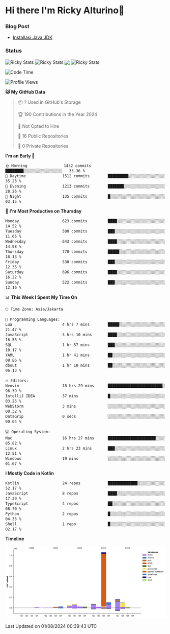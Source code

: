 # Hi there I'm Ricky Alturino👋

### Blog Post

<!-- BLOG-POST-LIST:START -->

- [Installasi Java JDK](https://onirutla.medium.com/installasi-java-jdk-ec701beeb5cb?source=rss-d9d81c918cc9------2)
<!-- BLOG-POST-LIST:END -->

### Status

<img align="center" alt="Ricky Stats" src="https://github-readme-stats.vercel.app/api?username=Alturino&theme=dark&show_icons=true&hide_border=false" />
<img align="center" alt="Ricky Stats" src="https://github-readme-stats.vercel.app/api/top-langs/?username=Alturino&theme=dark&show_icons=true&layout=compact"/>
<img align="center" width="640px" src="https://github-readme-stats.vercel.app/api/wakatime?username=Alturino&layout=compact&hide_border=true&theme=dark">
<img align="center" alt="Ricky Stats" src="https://leetcard.jacoblin.cool/onirutla?border=0&radius=20&ext=activity"/>

<!--START_SECTION:waka-->
![Code Time](http://img.shields.io/badge/Code%20Time-434%20hrs%2031%20mins-blue)

![Profile Views](http://img.shields.io/badge/Profile%20Views-0-blue)

**🐱 My GitHub Data** 

> 📦 ? Used in GitHub's Storage 
 > 
> 🏆 190 Contributions in the Year 2024
 > 
> 🚫 Not Opted to Hire
 > 
> 📜 16 Public Repositories 
 > 
> 🔑 0 Private Repositories 
 > 
**I'm an Early 🐤** 

```text
🌞 Morning                1432 commits        ████████░░░░░░░░░░░░░░░░░   33.36 % 
🌆 Daytime                1512 commits        █████████░░░░░░░░░░░░░░░░   35.23 % 
🌃 Evening                1213 commits        ███████░░░░░░░░░░░░░░░░░░   28.26 % 
🌙 Night                  135 commits         █░░░░░░░░░░░░░░░░░░░░░░░░   03.15 % 
```
📅 **I'm Most Productive on Thursday** 

```text
Monday                   623 commits         ████░░░░░░░░░░░░░░░░░░░░░   14.52 % 
Tuesday                  500 commits         ███░░░░░░░░░░░░░░░░░░░░░░   11.65 % 
Wednesday                643 commits         ████░░░░░░░░░░░░░░░░░░░░░   14.98 % 
Thursday                 778 commits         █████░░░░░░░░░░░░░░░░░░░░   18.13 % 
Friday                   530 commits         ███░░░░░░░░░░░░░░░░░░░░░░   12.35 % 
Saturday                 696 commits         ████░░░░░░░░░░░░░░░░░░░░░   16.22 % 
Sunday                   522 commits         ███░░░░░░░░░░░░░░░░░░░░░░   12.16 % 
```


📊 **This Week I Spent My Time On** 

```text
🕑︎ Time Zone: Asia/Jakarta

💬 Programming Languages: 
Lua                      4 hrs 7 mins        █████░░░░░░░░░░░░░░░░░░░░   21.47 % 
JavaScript               3 hrs 10 mins       ████░░░░░░░░░░░░░░░░░░░░░   16.53 % 
SQL                      1 hr 57 mins        ███░░░░░░░░░░░░░░░░░░░░░░   10.17 % 
YAML                     1 hr 41 mins        ██░░░░░░░░░░░░░░░░░░░░░░░   08.86 % 
dbout                    1 hr 10 mins        ██░░░░░░░░░░░░░░░░░░░░░░░   06.13 % 

🔥 Editors: 
Neovim                   18 hrs 29 mins      ████████████████████████░   96.39 % 
IntelliJ IDEA            37 mins             █░░░░░░░░░░░░░░░░░░░░░░░░   03.25 % 
WebStorm                 3 mins              ░░░░░░░░░░░░░░░░░░░░░░░░░   00.32 % 
DataGrip                 0 secs              ░░░░░░░░░░░░░░░░░░░░░░░░░   00.04 % 

💻 Operating System: 
Mac                      16 hrs 27 mins      █████████████████████░░░░   85.82 % 
Linux                    2 hrs 23 mins       ███░░░░░░░░░░░░░░░░░░░░░░   12.51 % 
Windows                  19 mins             ░░░░░░░░░░░░░░░░░░░░░░░░░   01.67 % 
```

**I Mostly Code in Kotlin** 

```text
Kotlin                   24 repos            █████████████░░░░░░░░░░░░   52.17 % 
JavaScript               8 repos             ████░░░░░░░░░░░░░░░░░░░░░   17.39 % 
TypeScript               4 repos             ██░░░░░░░░░░░░░░░░░░░░░░░   08.70 % 
Python                   2 repos             █░░░░░░░░░░░░░░░░░░░░░░░░   04.35 % 
Shell                    1 repo              █░░░░░░░░░░░░░░░░░░░░░░░░   02.17 % 
```



**Timeline**

![Lines of Code chart](https://raw.githubusercontent.com/Alturino/Alturino/main/assets/bar_graph.png)


 Last Updated on 01/08/2024 00:39:43 UTC
<!--END_SECTION:waka-->
